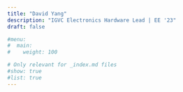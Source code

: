 ```yaml
---
title: "David Yang"
description: "IGVC Electronics Hardware Lead | EE '23"
draft: false

#menu:
#  main:
#    weight: 100

# Only relevant for _index.md files
#show: true
#list: true
---
```



